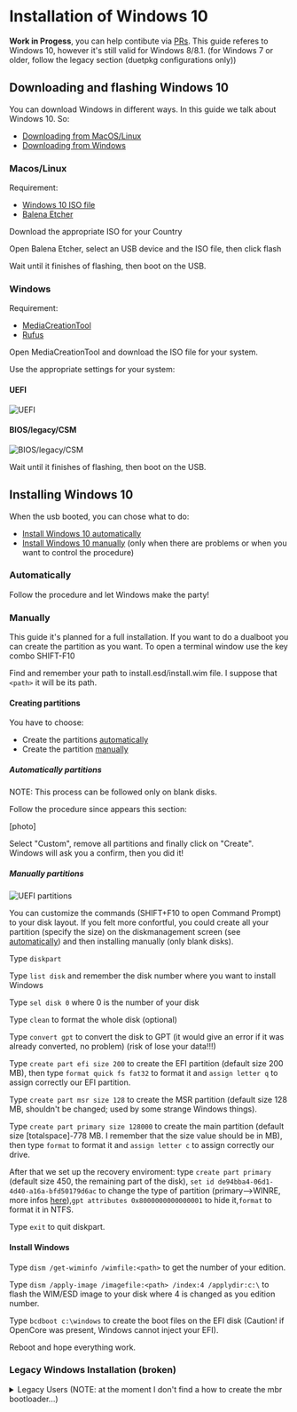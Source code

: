 # Installation of Windows 10
**Work in Progess**, you can help contibute via [PRs](https://github.com/dortania/OpenCore-Multiboot/pulls). This guide referes to Windows 10, however it's still valid for Windows 8/8.1. (for Windows 7 or older, follow the legacy section (duetpkg configurations only))
## Downloading and flashing Windows 10
You can download Windows in different ways. In this guide we talk about Windows 10. So:
- [Downloading from MacOS/Linux](#MacOS/Linux)
- [Downloading from Windows](#Windows)

### Macos/Linux
Requirement:
- [Windows 10 ISO file](https://www.microsoft.com/software-download/windows10)
- [Balena Etcher](https://www.balena.io/etcher/)

Download the appropriate ISO for your Country

Open Balena Etcher, select an USB device and the ISO file, then click flash

Wait until it finishes of flashing, then boot on the USB.

### Windows
Requirement:
- [MediaCreationTool](https://www.microsoft.com/software-download/windows10)
- [Rufus](https://rufus.ie)

Open MediaCreationTool and download the ISO file for your system.

Use the appropriate settings for your system:
#### UEFI

![UEFI](./images/win-md/rufus.png)

#### BIOS/legacy/CSM

![BIOS/legacy/CSM](./images/win-md/rufusL.png)

Wait until it finishes of flashing, then boot on the USB.

## Installing Windows 10
When the usb booted, you can chose what to do:
- [Install Windows 10 automatically](#Automatically)
- [Install Windows 10 manually](#Manually) (only when there are problems or when you want to control the procedure)
### Automatically
Follow the procedure and let Windows make the party!
### Manually
This guide it's planned for a full installation. If you want to do a dualboot you can create the partition as you want. To open a terminal window use the key combo SHIFT-F10

Find and remember your path to install.esd/install.wim file. I suppose that `<path>` it will be its path.

#### Creating partitions
You have to choose:
- Create the partitions [automatically](#Automatically-partitions)
- Create the partition [manually](#Manually-partitions)

##### Automatically partitions
NOTE: This process can be followed only on blank disks.

Follow the procedure since appears this section:

[photo]

Select "Custom", remove all partitions and finally click on "Create". Windows will ask you a confirm, then you did it!

##### Manually partitions

![UEFI partitions](./images/win-md/part.png)

You can customize the commands (SHIFT+F10 to open Command Prompt) to your disk layout. If you felt more confortful, you could create all your partition (specify the size) on the diskmanagement screen (see [automatically](#Automatically-partitions)) and then installing manually (only blank disks).

Type `diskpart`

Type `list disk` and remember the disk number where you want to install Windows

Type `sel disk 0` where 0 is the number of your disk

Type `clean` to format the whole disk (optional)

Type `convert gpt` to convert the disk to GPT (it would give an error if it was already converted, no problem) (risk of lose your data!!!)

Type `create part efi size 200` to create the EFI partition (default size 200 MB), then type `format quick fs fat32` to format it and `assign letter q` to assign correctly our EFI partition.

Type `create part msr size 128` to create the MSR partition (default size 128 MB, shouldn't be changed; used by some strange Windows things).

Type `create part primary size 128000` to create the main partition (default size [totalspace]-778 MB. I remember that the size value should be in MB), then type `format` to format it and `assign letter c` to assign correctly our drive.

After that we set up the recovery enviroment: type `create part primary` (default size 450, the remaining part of the disk), `set id de94bba4-06d1-4d40-a16a-bfd50179d6ac` to change the type of partition (primary-->WINRE, more infos [here](https://en.wikipedia.org/wiki/GUID_Partition_Table#Partition_type_GUIDs)),`gpt attributes 0x8000000000000001` to hide it,`format` to format it in NTFS.

Type `exit` to quit diskpart.

#### Install Windows

Type `dism /get-wiminfo /wimfile:<path>` to get the number of your edition.

Type `dism /apply-image /imagefile:<path> /index:4 /applydir:c:\` to flash the WIM/ESD image to your disk where 4 is changed as you edition number.

Type `bcdboot c:\windows` to create the boot files on the EFI disk (Caution! if OpenCore was present, Windows cannot inject your EFI).

Reboot and hope everything work.

### Legacy Windows Installation (broken)

<details>
<summary>Legacy Users (NOTE: at the moment I don't find a how to create the mbr bootloader...)</summary>

#### Manually MBR partitions

![UEFI partitions](./images/win-md/partL.png)

Type `diskpart`

Type `list disk` and remember the disk number where you want to install Windows

Type `sel disk W` where W is the number of your disk

Type `clean` to clear the whole disk

We set up the System Reserved Partition: type `create part primary size 100` to create the MSR partition (default size 100) `remove` to remove its letter.

Type `create part primary size ` (default size [totalspace]-550 MB. I remember that the size value should be in MB) to create the main partition, then type `format` to format it and `assign letter c` to assign correctly our drive.

Finally we set up the recovery enviroment: type `create part primary` (default size 450, the remaining part of the disk), `set id 27` to change the type of partition (primary-->WINRE),`format` to format it in NTFS and `remove` to remove its letter.

#### Legacy Installation

Type `dism /get-wiminfo /wimfile:<path>` to get the number of your edition.

Type `dism /apply-image /imagefile:<path> /index:4 /applydir:c:\` to flash the WIM/ESD image to your disk where 4 is you edition number.

**TODO**: I have no idea how to create the boot files in the MBR... If you know this, you can help contibute via [PRs](https://github.com/dortania/OpenCore-Multiboot/pulls).

</details>
